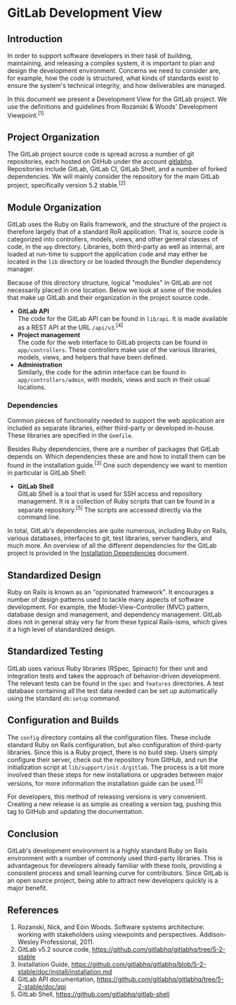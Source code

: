 
# GitLab Development View

## Introduction

In order to support software developers in their task of building, maintaining, and releasing a complex system, it is important to plan and design the development environment. Concerns we need to consider are, for example, how the code is structured, what kinds of standards exist to ensure the system's technical integrity, and how deliverables are managed.

In this document we present a Development View for the GitLab project. We use the definitions and guidelines from Rozanski & Woods' Development Viewpoint.<sup>[1]</sup>


## Project Organization

The GitLab project source code is spread across a number of git repositories, each hosted on GitHub under the account [gitlabhq](https://github.com/gitlabhq). Repositories include GitLab, GitLab CI, GitLab Shell, and a number of forked dependencies. We will mainly consider the repository for the main GitLab project, specifically version 5.2 stable.<sup>[2]</sup>


## Module Organization

GitLab uses the Ruby on Rails framework, and the structure of the project is therefore largely that of a standard RoR application. That is, source code is categorized into controllers, models, views, and other general classes of code, in the `app` directory. Libraries, both third-party as well as internal, are loaded at run-time to support the application code and may either be located in the `lib` directory or be loaded through the Bundler dependency manager.

Because of this directory structure, logical "modules" in GitLab are not necessarily placed in one location. Below we look at some of the modules that make up GitLab and their organization in the project source code.

* **GitLab API**  
  The code for the GitLab API can be found in `lib/api`. It is made available as a REST API at the URL `/api/v3`.<sup>[4]</sup>
* **Project management**  
  The code for the web interface to GitLab projects can be found in `app/controllers`. These controllers make use of the various libraries, models, views, and helpers that have been defined.
* **Administration**  
  Similarly, the code for the admin interface can be found in `app/controllers/admin`, with models, views and such in their usual locations.

### Dependencies

Common pieces of functionality needed to support the web application are included as separate libraries, either third-party or developed in-house. These libraries are specified in the `Gemfile`.

Besides Ruby dependencies, there are a number of packages that GitLab depends on. Which dependencies these are and how to install them can be found in the installation guide.<sup>[3]</sup> One such dependency we want to mention in particular is GitLab Shell:

* **GitLab Shell**  
  GitLab Shell is a tool that is used for SSH access and repository management. It is a collection of Ruby scripts that can be found in a separate repository.<sup>[5]</sup> The scripts are accessed directly via the command line.

In total, GitLab's dependencies are quite numerous, including Ruby on Rails, various databases, interfaces to git, test libraries, server handlers, and much more. An overview of all the different dependencies for the GitLab project is provided in the [Installation Dependencies](InstallationDependencies.md) document.


## Standardized Design

Ruby on Rails is known as an "opinionated framework". It encourages a number of design patterns used to tackle many aspects of software development. For example, the Model-View-Controller (MVC) pattern, database design and management, and dependency management. GitLab does not in general stray very far from these typical Rails-isms, which gives it a high level of standardized design.


## Standardized Testing

GitLab uses various Ruby libraries (RSpec, Spinach) for their unit and integration tests and takes the approach of behavior-driven development. The relevant tests can be found in the `spec` and `features` directories. A test database containing all the test data needed can be set up automatically using the standard `db:setup` command.


## Configuration and Builds

The `config` directory contains all the configuration files. These include standard Ruby on Rails configuration, but also configuration of third-party libraries. Since this is a Ruby project, there is no build step. Users simply configure their server, check out the repository from GitHub, and run the initialization script at `lib/support/init.d/gitlab`. The process is a bit more involved than these steps for new installations or upgrades between major versions, for more information the installation guide can be used.<sup>[3]</sup>

For developers, this method of releasing versions is very convenient. Creating a new release is as simple as creating a version tag, pushing this tag to GitHub and updating the documentation.


## Conclusion

GitLab's development environment is a highly standard Ruby on Rails environment with a number of commonly used third-party libraries. This is advantageous for developers already familiar with these tools, providing a consistent process and small learning curve for contributors. Since GitLab is an open source project, being able to attract new developers quickly is a major benefit.


## References

1. Rozanski, Nick, and Eóin Woods. Software systems architecture: working with stakeholders using viewpoints and perspectives. Addison-Wesley Professional, 2011.
2. GitLab v5.2 source code, https://github.com/gitlabhq/gitlabhq/tree/5-2-stable
3. Installation Guide, https://github.com/gitlabhq/gitlabhq/blob/5-2-stable/doc/install/installation.md
4. GitLab API documentation, https://github.com/gitlabhq/gitlabhq/tree/5-2-stable/doc/api
5. GitLab Shell, https://github.com/gitlabhq/gitlab-shell
